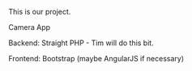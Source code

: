 This is our project.

Camera App

Backend: Straight PHP - Tim will do this bit.

Frontend: Bootstrap (maybe AngularJS if necessary)
